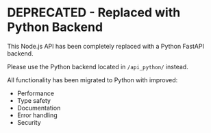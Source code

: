 # DEPRECATED - Replaced with Python Backend

This Node.js API has been completely replaced with a Python FastAPI backend.

Please use the Python backend located in `/api_python/` instead.

All functionality has been migrated to Python with improved:
- Performance
- Type safety
- Documentation
- Error handling
- Security
